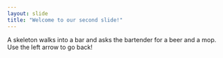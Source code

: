 ```yaml
---
layout: slide
title: "Welcome to our second slide!"
---
```

A skeleton walks into a bar and asks the bartender for a beer and a mop.
Use the left arrow to go back!
